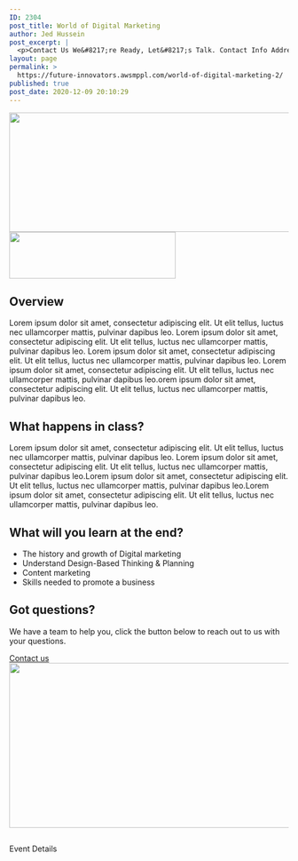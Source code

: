 ```yaml
---
ID: 2304
post_title: World of Digital Marketing
author: Jed Hussein
post_excerpt: |
  <p>Contact Us We&#8217;re Ready, Let&#8217;s Talk. Contact Info Address​ 123 Fifth Avenue, NY 10160, New York, USA Email Us contact@example.com​ Call Us 800-123-456 Facebook Twitter Google-plus</p>
layout: page
permalink: >
  https://future-innovators.awsmppl.com/world-of-digital-marketing-2/
published: true
post_date: 2020-12-09 20:10:29
---
```

<img width="768" height="215" src="http://future-innovators.awsmppl.com/wp-content/uploads/2020/12/Web-1920-–-1-4-768x215.jpg" alt="" loading="lazy" srcset="https://future-innovators.awsmppl.com/wp-content/uploads/2020/12/Web-1920-–-1-4-768x215.jpg 768w, https://future-innovators.awsmppl.com/wp-content/uploads/2020/12/Web-1920-–-1-4-300x84.jpg 300w, https://future-innovators.awsmppl.com/wp-content/uploads/2020/12/Web-1920-–-1-4.jpg 981w" sizes="(max-width: 768px) 100vw, 768px" />											
										<img width="300" height="84" src="http://future-innovators.awsmppl.com/wp-content/uploads/2020/12/Web-1920-–-1-4-300x84.jpg" alt="" loading="lazy" srcset="https://future-innovators.awsmppl.com/wp-content/uploads/2020/12/Web-1920-–-1-4-300x84.jpg 300w, https://future-innovators.awsmppl.com/wp-content/uploads/2020/12/Web-1920-–-1-4-768x215.jpg 768w, https://future-innovators.awsmppl.com/wp-content/uploads/2020/12/Web-1920-–-1-4.jpg 981w" sizes="(max-width: 300px) 100vw, 300px" />											
			<h2>Overview</h2>		
		<p>Lorem ipsum dolor sit amet, consectetur adipiscing elit. Ut elit tellus, luctus nec ullamcorper mattis, pulvinar dapibus leo. Lorem ipsum dolor sit amet, consectetur adipiscing elit. Ut elit tellus, luctus nec ullamcorper mattis, pulvinar dapibus leo. Lorem ipsum dolor sit amet, consectetur adipiscing elit. Ut elit tellus, luctus nec ullamcorper mattis, pulvinar dapibus leo. Lorem ipsum dolor sit amet, consectetur adipiscing elit. Ut elit tellus, luctus nec ullamcorper mattis, pulvinar dapibus leo.orem ipsum dolor sit amet, consectetur adipiscing elit. Ut elit tellus, luctus nec ullamcorper mattis, pulvinar dapibus leo.</p>		
			<h2>What happens in class?</h2>		
		<p>Lorem ipsum dolor sit amet, consectetur adipiscing elit. Ut elit tellus, luctus nec ullamcorper mattis, pulvinar dapibus leo. Lorem ipsum dolor sit amet, consectetur adipiscing elit. Ut elit tellus, luctus nec ullamcorper mattis, pulvinar dapibus leo.Lorem ipsum dolor sit amet, consectetur adipiscing elit. Ut elit tellus, luctus nec ullamcorper mattis, pulvinar dapibus leo.Lorem ipsum dolor sit amet, consectetur adipiscing elit. Ut elit tellus, luctus nec ullamcorper mattis, pulvinar dapibus leo.   </p>		
			<h2>What will you learn at the end?</h2>		
					<ul>
							<li>
										The history and growth of Digital marketing
									</li>
								<li>
										Understand Design-Based Thinking & Planning
									</li>
								<li>
										Content marketing
									</li>
								<li>
										Skills needed to promote a business
									</li>
						</ul>
			<h2>Got questions?</h2>		
		<p>We have a team to help you, click the button below to reach out to us with your questions.</p>		
			<a href="#" role="button">
						Contact us
					</a>
										<img width="738" height="297" src="http://future-innovators.awsmppl.com/wp-content/uploads/2020/12/Web-1920-–-1-5.jpg" alt="" loading="lazy" srcset="https://future-innovators.awsmppl.com/wp-content/uploads/2020/12/Web-1920-–-1-5.jpg 738w, https://future-innovators.awsmppl.com/wp-content/uploads/2020/12/Web-1920-–-1-5-300x121.jpg 300w" sizes="(max-width: 738px) 100vw, 738px" />											
                    <h2></h2>
                    <p></p>
                    <a>Event Details</a>